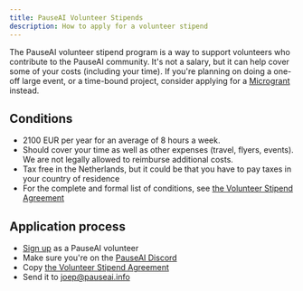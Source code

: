 ```yaml
---
title: PauseAI Volunteer Stipends
description: How to apply for a volunteer stipend
---
```


The PauseAI volunteer stipend program is a way to support volunteers who contribute to the PauseAI community.
It's not a salary, but it can help cover some of your costs (including your time).
If you're planning on doing a one-off large event, or a time-bound project, consider applying for a [Microgrant](/microgrants) instead.

## Conditions

- 2100 EUR per year for an average of 8 hours a week.
- Should cover your time as well as other expenses (travel, flyers, events). We are not legally allowed to reimburse additional costs.
- Tax free in the Netherlands, but it could be that you have to pay taxes in your country of residence
- For the complete and formal list of conditions, see [the Volunteer Stipend Agreement](https://docs.google.com/document/d/1HHgKsEj1fEpMEcYZXnZQ41tuXMLvwcbXqgrX1f2JxZc/edit)

## Application process

- [Sign up](https://airtable.com/appWPTGqZmUcs3NWu/pag7ztLh27Omj5s2n/form) as a PauseAI volunteer
- Make sure you're on the [PauseAI Discord](https://discord.gg/2XXWXvErfA)
- Copy [the Volunteer Stipend Agreement](https://docs.google.com/document/d/1HHgKsEj1fEpMEcYZXnZQ41tuXMLvwcbXqgrX1f2JxZc/edit)
- Send it to [joep@pauseai.info](mailto:joep@pauseai.info)
